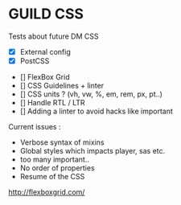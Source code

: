 # GUILD CSS

Tests about future DM CSS


* [x] External config
* [x] PostCSS
* [] FlexBox Grid
* [] CSS Guidelines + linter
* [] CSS units ? (vh, vw, %, em, rem, px, pt..)
* [] Handle RTL / LTR
* [] Adding a linter to avoid hacks like important



Current issues :

- Verbose syntax of mixins
- Global styles which impacts player, sas etc.
- too many important..
- No order of properties
- Resume of the CSS



http://flexboxgrid.com/